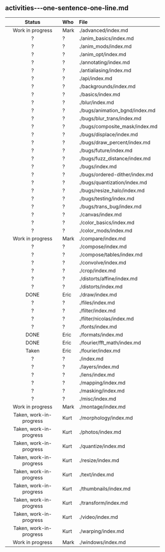 ## activities---one-sentence-one-line.md

<!--
 table below as Markdown `pipe_table` (with "lazy"/"ugly" formatting)

 To see it as HTML, use:

   pandoc \
    -o activities---one-sentence-one-line.html \
       activities---one-sentence-one-line.md 

 To get a nicer table view within Markdown, use:

   pandoc \
    -o activities---one-sentence-one-line.ghmd \
    -f markdown \
    -t markdown_github \
       activities---one-sentence-one-line.md 

-->


Status|Who|File
:-:|:-|:-
Work in progress|Mark|./advanced/index.md
?|?|./anim_basics/index.md
?|?|./anim_mods/index.md
?|?|./anim_opt/index.md
?|?|./annotating/index.md
?|?|./antialiasing/index.md
?|?|./api/index.md
?|?|./backgrounds/index.md
?|?|./basics/index.md
?|?|./blur/index.md
?|?|./bugs/animation_bgnd/index.md
?|?|./bugs/blur_trans/index.md
?|?|./bugs/composite_mask/index.md
?|?|./bugs/displace/index.md
?|?|./bugs/draw_percent/index.md
?|?|./bugs/future/index.md
?|?|./bugs/fuzz_distance/index.md
?|?|./bugs/index.md
?|?|./bugs/ordered-dither/index.md
?|?|./bugs/quantization/index.md
?|?|./bugs/resize_halo/index.md
?|?|./bugs/testing/index.md
?|?|./bugs/trans_bug/index.md
?|?|./canvas/index.md
?|?|./color_basics/index.md
?|?|./color_mods/index.md
Work in progress|Mark|./compare/index.md
?|?|./compose/index.md
?|?|./compose/tables/index.md
?|?|./convolve/index.md
?|?|./crop/index.md
?|?|./distorts/affine/index.md
?|?|./distorts/index.md
DONE|Eric|./draw/index.md
?|?|./files/index.md
?|?|./filter/index.md
?|?|./filter/nicolas/index.md
?|?|./fonts/index.md
DONE|Eric|./formats/index.md
DONE|Eric|./fourier/fft_math/index.md
Taken|Eric|./fourier/index.md
?|?|./index.md
?|?|./layers/index.md
?|?|./lens/index.md
?|?|./mapping/index.md
?|?|./masking/index.md
?|?|./misc/index.md
Work in progress|Mark|./montage/index.md
Taken, work-in-progress|Kurt|./morphology/index.md
Taken, work-in-progress|Kurt|./photos/index.md
Taken, work-in-progress|Kurt|./quantize/index.md
Taken, work-in-progress|Kurt|./resize/index.md
Taken, work-in-progress|Kurt|./text/index.md
Taken, work-in-progress|Kurt|./thumbnails/index.md
Taken, work-in-progress|Kurt|./transform/index.md
Taken, work-in-progress|Kurt|./video/index.md
Taken, work-in-progress|Kurt|./warping/index.md
Work in progress|Mark|./windows/index.md
